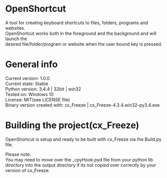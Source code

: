 # OpenShortcut
A tool for creating keyboard shortcuts to files, folders, programs and websites.  
OpenShortcut works both in the foreground and the background and will launch the  
desired file/folder/program or website when the user bound key is pressed.  

# General info
Current version: 1.0.0  
Current state: Stable  
Python version: 3.4.4 | 32bit | win32  
Tested on: Windows 10  
License: MIT(see LICENSE file)  
Binary version created with: cx_Freeze | cx_Freeze-4.3.4.win32-py3.4.exe  

# Building the project(cx_Freeze)
OpenShortcut is setup and ready to be built with cx_Freeze via the Build.py file.  

Please note:  
You may need to move over the _cpyHook.pyd file from your python lib
directory into the output directory if its not copied over correctly by your
version of cx_Freeze.
